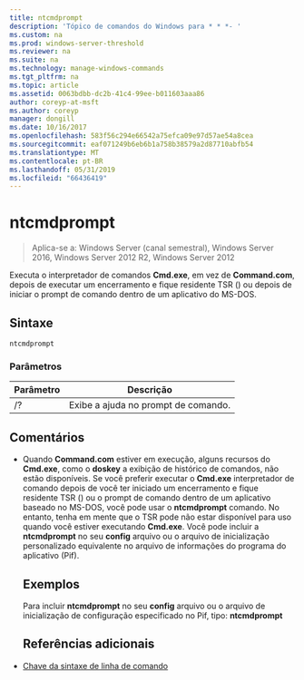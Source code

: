 ```yaml
---
title: ntcmdprompt
description: 'Tópico de comandos do Windows para * * *- '
ms.custom: na
ms.prod: windows-server-threshold
ms.reviewer: na
ms.suite: na
ms.technology: manage-windows-commands
ms.tgt_pltfrm: na
ms.topic: article
ms.assetid: 0063bdbb-dc2b-41c4-99ee-b011603aaa86
author: coreyp-at-msft
ms.author: coreyp
manager: dongill
ms.date: 10/16/2017
ms.openlocfilehash: 583f56c294e66542a75efca09e97d57ae54a8cea
ms.sourcegitcommit: eaf071249b6eb6b1a758b38579a2d87710abfb54
ms.translationtype: MT
ms.contentlocale: pt-BR
ms.lasthandoff: 05/31/2019
ms.locfileid: "66436419"
---
```

# <a name="ntcmdprompt"></a>ntcmdprompt

>Aplica-se a: Windows Server (canal semestral), Windows Server 2016, Windows Server 2012 R2, Windows Server 2012

Executa o interpretador de comandos **Cmd.exe**, em vez de **Command.com**, depois de executar um encerramento e fique residente TSR () ou depois de iniciar o prompt de comando dentro de um aplicativo do MS-DOS.
## <a name="syntax"></a>Sintaxe
```
ntcmdprompt
```
### <a name="parameters"></a>Parâmetros

| Parâmetro |             Descrição              |
|-----------|--------------------------------------|
|    /?     | Exibe a ajuda no prompt de comando. |

## <a name="remarks"></a>Comentários
- Quando **Command.com** estiver em execução, alguns recursos do **Cmd.exe**, como o **doskey** a exibição de histórico de comandos, não estão disponíveis. Se você preferir executar o **Cmd.exe** interpretador de comando depois de você ter iniciado um encerramento e fique residente TSR () ou o prompt de comando dentro de um aplicativo baseado no MS-DOS, você pode usar o **ntcmdprompt**  comando. No entanto, tenha em mente que o TSR pode não estar disponível para uso quando você estiver executando **Cmd.exe**. Você pode incluir a **ntcmdprompt** no seu **config** arquivo ou o arquivo de inicialização personalizado equivalente no arquivo de informações do programa do aplicativo (Pif).
  ## <a name="examples"></a>Exemplos
  Para incluir **ntcmdprompt** no seu **config** arquivo ou o arquivo de inicialização de configuração especificado no Pif, tipo: **ntcmdprompt**
  ## <a name="additional-references"></a>Referências adicionais
- [Chave da sintaxe de linha de comando](command-line-syntax-key.md)

